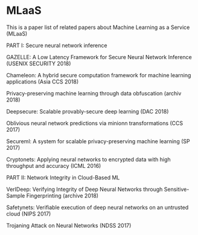 # MLaaS
This is a paper list of related papers about Machine Learning as a Service (MLaaS)

PART I: Secure neural network inference

GAZELLE: A Low Latency Framework for Secure Neural Network Inference (USENIX SECURITY 2018)

Chameleon: A hybrid secure computation framework for machine learning applications (Asia CCS 2018)

Privacy-preserving machine learning through data obfuscation (archiv 2018)

Deepsecure: Scalable provably-secure deep learning (DAC 2018)

Oblivious neural network predictions via minionn transformations (CCS 2017)

Secureml: A system for scalable privacy-preserving machine learning (SP 2017)

Cryptonets: Applying neural networks to encrypted data with high throughput and accuracy (ICML 2016)


PART II: Network Integrity in Cloud-Based ML

VerIDeep: Verifying Integrity of Deep Neural Networks through Sensitive-Sample Fingerprinting (archive 2018)

Safetynets: Verifiable execution of deep neural networks on an untrusted cloud (NIPS 2017)

Trojaning Attack on Neural Networks (NDSS 2017)
